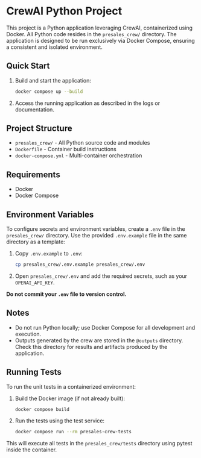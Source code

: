 # CrewAI Python Project

This project is a Python application leveraging CrewAI, containerized using Docker. All Python code resides in the `presales_crew/` directory. The application is designed to be run exclusively via Docker Compose, ensuring a consistent and isolated environment.

## Quick Start

1. Build and start the application:
   ```sh
   docker compose up --build
   ```

2. Access the running application as described in the logs or documentation.

## Project Structure

- `presales_crew/` - All Python source code and modules
- `Dockerfile` - Container build instructions
- `docker-compose.yml` - Multi-container orchestration

## Requirements

- Docker
- Docker Compose

## Environment Variables

To configure secrets and environment variables, create a `.env` file in the `presales_crew/` directory. Use the provided `.env.example` file in the same directory as a template:

1. Copy `.env.example` to `.env`:
   ```sh
   cp presales_crew/.env.example presales_crew/.env
   ```
2. Open `presales_crew/.env` and add the required secrets, such as your `OPENAI_API_KEY`.

**Do not commit your `.env` file to version control.**

## Notes

- Do not run Python locally; use Docker Compose for all development and execution.
- Outputs generated by the crew are stored in the `@outputs` directory. Check this directory for results and artifacts produced by the application.

## Running Tests

To run the unit tests in a containerized environment:

1. Build the Docker image (if not already built):
   ```sh
   docker compose build
   ```

2. Run the tests using the test service:
   ```sh
   docker compose run --rm presales-crew-tests
   ```

This will execute all tests in the `presales_crew/tests` directory using pytest inside the container.